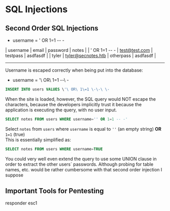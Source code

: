 




# SQL Injections



## Second Order SQL Injections

* username = ' OR 1=1 -- -

|   username     |          email        |     password     |    notes    |
| ' OR 1=1 -- -  |     test@test.com     |     testpass     | asdfasdf    |
|    tyler       |  tyler@secnotes.htb   |     otherpass    | asdfasdf    |

 ---------------------------------------------------------------------
Username is escaped correctly when being put into the database:
* username = \'\ OR\ 1\=1 \-\-\ \-
```sql
INSERT INTO users VALUES \'\ OR\ 1\=1 \-\-\ \-
```
When the site is loaded, however, the SQL query would NOT escape the characters,
because the developers implicitly trust it because the application is executing 
the query, with no user input.

```sql
SELECT notes FROM users WHERE username='' OR 1=1 -- -'
```
Select `notes` from `users` where `username` is equal to `''` (an empty string) **OR** `1=1` (true)  
This is essentially simplified as:
```sql
SELECT notes FROM users WHERE username=TRUE
```


You could very well even extend the query to use some UNION clause in order to extract the other users´ passwords.
Although probing for table names, etc. would be rather cumbersome with that second order injection I suppose





## Important Tools for Pentesting
responder
esc1




